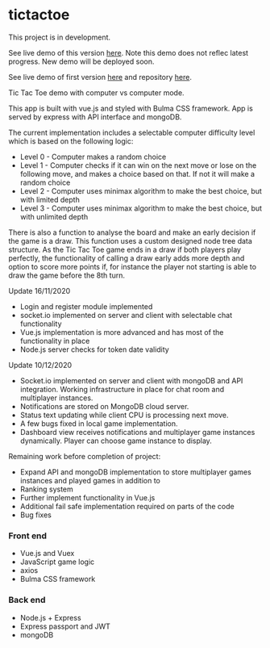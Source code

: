 # tictactoe

This project is in development.

See live demo of this version [here](https://shrouded-waters-13601.herokuapp.com/). Note this demo does not reflec latest progress. New demo will be deployed soon.

See live demo of first version [here](https://cryptic-sea-66034.herokuapp.com) and repository [here](https://github.com/aForsund/tictactoe).

Tic Tac Toe demo with computer vs computer mode.

This app is built with vue.js and styled with Bulma CSS framework. App is served by express with API interface and mongoDB.

The current implementation includes a selectable computer difficulty level which is based on the following logic:

- Level 0 - Computer makes a random choice
- Level 1 - Computer checks if it can win on the next move or lose on the following move, and makes a choice based on that. If not it will make a random choice
- Level 2 - Computer uses minimax algorithm to make the best choice, but with limited depth
- Level 3 - Computer uses minimax algorithm to make the best choice, but with unlimited depth

There is also a function to analyse the board and make an early decision if the game is a draw. This function uses a custom designed node tree data structure. As the Tic Tac Toe game ends in a draw if both players play perfectly, the functionality of calling a draw early adds more depth and option to score more points if, for instance the player not starting is able to draw the game before the 8th turn.

Update 16/11/2020

- Login and register module implemented
- socket.io implemented on server and client with selectable chat functionality
- Vue.js implementation is more advanced and has most of the functionality in place
- Node.js server checks for token date validity

Update 10/12/2020

- Socket.io implemented on server and client with mongoDB and API integration. Working infrastructure in place for chat room and multiplayer instances.
- Notifications are stored on MongoDB cloud server.
- Status text updating while client CPU is processing next move.
- A few bugs fixed in local game implementation.
- Dashboard view receives notifications and multiplayer game instances dynamically. Player can choose game instance to display.

Remaining work before completion of project:

- Expand API and mongoDB implementation to store multiplayer games instances and played games in addition to
- Ranking system
- Further implement functionality in Vue.js
- Additional fail safe implementation required on parts of the code
- Bug fixes

### Front end

- Vue.js and Vuex
- JavaScript game logic
- axios
- Bulma CSS framework

### Back end

- Node.js + Express
- Express passport and JWT
- mongoDB
